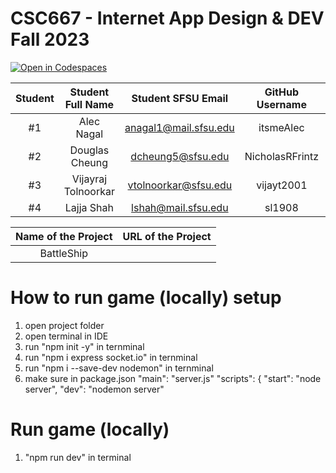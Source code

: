 # CSC667 - Internet App Design & DEV Fall 2023
[![Open in Codespaces](https://classroom.github.com/assets/launch-codespace-7f7980b617ed060a017424585567c406b6ee15c891e84e1186181d67ecf80aa0.svg)](https://classroom.github.com/open-in-codespaces?assignment_repo_id=12578946)

| Student      | Student Full Name |  Student SFSU Email   | GitHub Username |        Discord Username         |
|    :---:     |       :---:       |         :---:         |      :---:      |             :---:               |
|      #1      |     Alec Nagal    | anagal1@mail.sfsu.edu |    itsmeAlec    | aleccsucky/Alec Nagal(nickname) |
|    #2        |   Douglas Cheung  |   dcheung5@sfsu.edu   | NicholasRFrintz |       NicholasRFrintz           |
|    #3        |Vijayraj Tolnoorkar| vtolnoorkar@sfsu.edu  |    vijayt2001   | vj838/ Vijayraj Tolnoorkar      |
|    #4        |    Lajja Shah     | lshah@mail.sfsu.edu   |  sl1908         |    dukebix                      |


|             Name of the Project               |                            URL of the Project                          | 
|                    :---:                      |                                 :---:                                  |
|   BattleShip                                    |                                                   |  

# How to run game (locally) setup
1. open project folder
2. open terminal in IDE
3. run "npm init -y" in ternminal
4. run "npm i express socket.io" in ternminal
5. run "npm i --save-dev nodemon" in ternminal
6. make sure in package.json
    "main": "server.js"
     "scripts": {
   "start": "node server",
   "dev": "nodemon server"

# Run game (locally)
1. "npm run dev" in terminal
